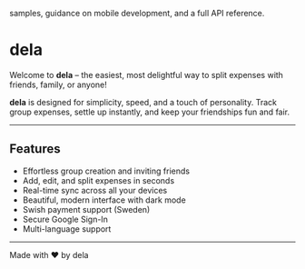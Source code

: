 samples, guidance on mobile development, and a full API reference.

# dela

Welcome to **dela** – the easiest, most delightful way to split expenses with friends, family, or anyone! 

**dela** is designed for simplicity, speed, and a touch of personality. Track group expenses, settle up instantly, and keep your friendships fun and fair.

---

## Features
- Effortless group creation and inviting friends
- Add, edit, and split expenses in seconds
- Real-time sync across all your devices
- Beautiful, modern interface with dark mode
- Swish payment support (Sweden)
- Secure Google Sign-In
- Multi-language support

---

Made with ❤️ by dela
